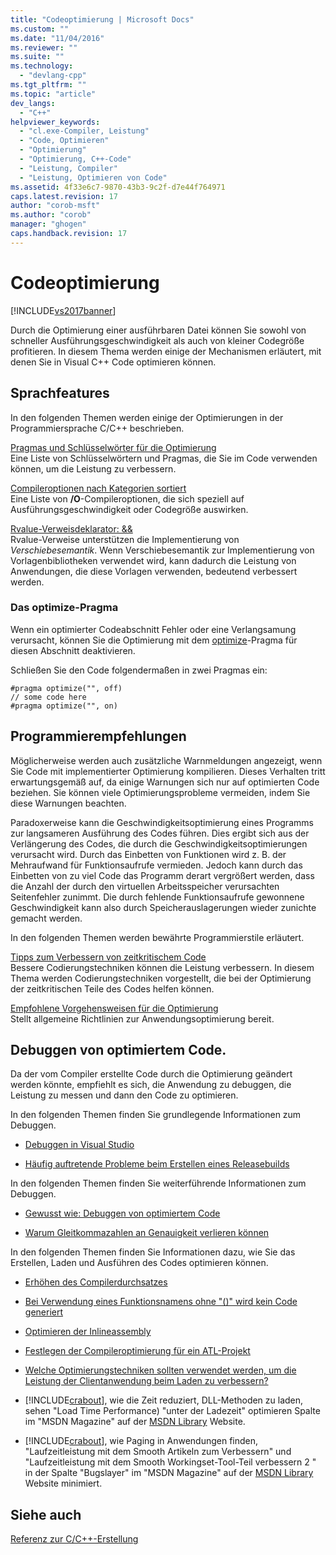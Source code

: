 ```yaml
---
title: "Codeoptimierung | Microsoft Docs"
ms.custom: ""
ms.date: "11/04/2016"
ms.reviewer: ""
ms.suite: ""
ms.technology: 
  - "devlang-cpp"
ms.tgt_pltfrm: ""
ms.topic: "article"
dev_langs: 
  - "C++"
helpviewer_keywords: 
  - "cl.exe-Compiler, Leistung"
  - "Code, Optimieren"
  - "Optimierung"
  - "Optimierung, C++-Code"
  - "Leistung, Compiler"
  - "Leistung, Optimieren von Code"
ms.assetid: 4f33e6c7-9870-43b3-9c2f-d7e44f764971
caps.latest.revision: 17
author: "corob-msft"
ms.author: "corob"
manager: "ghogen"
caps.handback.revision: 17
---
```

# Codeoptimierung
[!INCLUDE[vs2017banner](../../assembler/inline/includes/vs2017banner.md)]

Durch die Optimierung einer ausführbaren Datei können Sie sowohl von schneller Ausführungsgeschwindigkeit als auch von kleiner Codegröße profitieren.  In diesem Thema werden einige der Mechanismen erläutert, mit denen Sie in Visual C\+\+ Code optimieren können.  
  
## Sprachfeatures  
 In den folgenden Themen werden einige der Optimierungen in der Programmiersprache C\/C\+\+ beschrieben.  
  
 [Pragmas und Schlüsselwörter für die Optimierung](../../build/reference/optimization-pragmas-and-keywords.md)  
 Eine Liste von Schlüsselwörtern und Pragmas, die Sie im Code verwenden können, um die Leistung zu verbessern.  
  
 [Compileroptionen nach Kategorien sortiert](../../build/reference/compiler-options-listed-by-category.md)  
 Eine Liste von **\/O**\-Compileroptionen, die sich speziell auf Ausführungsgeschwindigkeit oder Codegröße auswirken.  
  
 [Rvalue\-Verweisdeklarator: &&](../../cpp/rvalue-reference-declarator-amp-amp.md)  
 Rvalue\-Verweise unterstützen die Implementierung von *Verschiebesemantik*.  Wenn Verschiebesemantik zur Implementierung von Vorlagenbibliotheken verwendet wird, kann dadurch die Leistung von Anwendungen, die diese Vorlagen verwenden, bedeutend verbessert werden.  
  
### Das optimize\-Pragma  
 Wenn ein optimierter Codeabschnitt Fehler oder eine Verlangsamung verursacht, können Sie die Optimierung mit dem [optimize](../../preprocessor/optimize.md)\-Pragma für diesen Abschnitt deaktivieren.  
  
 Schließen Sie den Code folgendermaßen in zwei Pragmas ein:  
  
```  
#pragma optimize("", off)  
// some code here   
#pragma optimize("", on)  
```  
  
## Programmierempfehlungen  
 Möglicherweise werden auch zusätzliche Warnmeldungen angezeigt, wenn Sie Code mit implementierter Optimierung kompilieren.  Dieses Verhalten tritt erwartungsgemäß auf, da einige Warnungen sich nur auf optimierten Code beziehen.  Sie können viele Optimierungsprobleme vermeiden, indem Sie diese Warnungen beachten.  
  
 Paradoxerweise kann die Geschwindigkeitsoptimierung eines Programms zur langsameren Ausführung des Codes führen.  Dies ergibt sich aus der Verlängerung des Codes, die durch die Geschwindigkeitsoptimierungen verursacht wird.  Durch das Einbetten von Funktionen wird z. B. der Mehraufwand für Funktionsaufrufe vermieden.  Jedoch kann durch das Einbetten von zu viel Code das Programm derart vergrößert werden, dass die Anzahl der durch den virtuellen Arbeitsspeicher verursachten Seitenfehler zunimmt.  Die durch fehlende Funktionsaufrufe gewonnene Geschwindigkeit kann also durch Speicherauslagerungen wieder zunichte gemacht werden.  
  
 In den folgenden Themen werden bewährte Programmierstile erläutert.  
  
 [Tipps zum Verbessern von zeitkritischem Code](../../build/reference/tips-for-improving-time-critical-code.md)  
 Bessere Codierungstechniken können die Leistung verbessern.  In diesem Thema werden Codierungstechniken vorgestellt, die bei der Optimierung der zeitkritischen Teile des Codes helfen können.  
  
 [Empfohlene Vorgehensweisen für die Optimierung](../../build/reference/optimization-best-practices.md)  
 Stellt allgemeine Richtlinien zur Anwendungsoptimierung bereit.  
  
## Debuggen von optimiertem Code.  
 Da der vom Compiler erstellte Code durch die Optimierung geändert werden könnte, empfiehlt es sich, die Anwendung zu debuggen, die Leistung zu messen und dann den Code zu optimieren.  
  
 In den folgenden Themen finden Sie grundlegende Informationen zum Debuggen.  
  
-   [Debuggen in Visual Studio](../Topic/Debugging%20in%20Visual%20Studio.md)  
  
-   [Häufig auftretende Probleme beim Erstellen eines Releasebuilds](../../build/reference/common-problems-when-creating-a-release-build.md)  
  
 In den folgenden Themen finden Sie weiterführende Informationen zum Debuggen.  
  
-   [Gewusst wie: Debuggen von optimiertem Code](../Topic/How%20to:%20Debug%20Optimized%20Code.md)  
  
-   [Warum Gleitkommazahlen an Genauigkeit verlieren können](../../build/reference/why-floating-point-numbers-may-lose-precision.md)  
  
 In den folgenden Themen finden Sie Informationen dazu, wie Sie das Erstellen, Laden und Ausführen des Codes optimieren können.  
  
-   [Erhöhen des Compilerdurchsatzes](../../build/reference/improving-compiler-throughput.md)  
  
-   [Bei Verwendung eines Funktionsnamens ohne "\(\)" wird kein Code generiert](../../build/reference/using-function-name-without-parens-produces-no-code.md)  
  
-   [Optimieren der Inlineassembly](../../assembler/inline/optimizing-inline-assembly.md)  
  
-   [Festlegen der Compileroptimierung für ein ATL\-Projekt](../../atl/reference/specifying-compiler-optimization-for-an-atl-project.md)  
  
-   [Welche Optimierungstechniken sollten verwendet werden, um die Leistung der Clientanwendung beim Laden zu verbessern?](../../build/what-optimization-techniques-should-i-use.md)  
  
-   [!INCLUDE[crabout](../../build/reference/includes/crabout_md.md)], wie die Zeit reduziert, DLL\-Methoden zu laden, sehen "Load Time Performance\) "unter der Ladezeit" optimieren Spalte im "MSDN Magazine" auf der [MSDN Library](http://go.microsoft.com/fwlink/?linkid=556) Website.  
  
-   [!INCLUDE[crabout](../../build/reference/includes/crabout_md.md)], wie Paging in Anwendungen finden, "Laufzeitleistung mit dem Smooth Artikeln zum Verbessern" und "Laufzeitleistung mit dem Smooth Workingset\-Tool\-Teil verbessern 2 " in der Spalte "Bugslayer" im "MSDN Magazine" auf der [MSDN Library](http://go.microsoft.com/fwlink/?linkid=556) Website minimiert.  
  
## Siehe auch  
 [Referenz zur C\/C\+\+\-Erstellung](../../build/reference/c-cpp-building-reference.md)